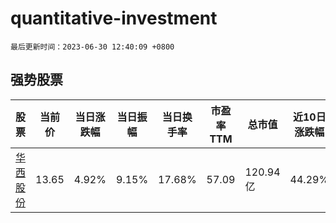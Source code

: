 # quantitative-investment

`最后更新时间：2023-06-30 12:40:09 +0800`

## 强势股票

|股票|当前价|当日涨跌幅|当日振幅|当日换手率|市盈率TTM|总市值|近10日涨跌幅|
|----|----|----|----|----|----|----|----|
|[华西股份](https://xueqiu.com/S/SZ000936)|13.65|4.92%|9.15%|17.68%|57.09|120.94亿|44.29%|
